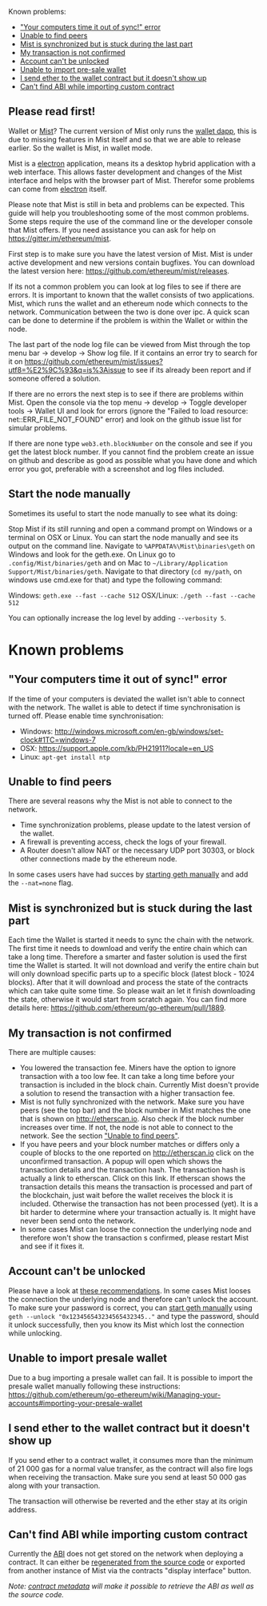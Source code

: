 Known problems:
- ["Your computers time it out of sync!" error](#your-computers-time-it-out-of-sync-error)
- [Unable to find peers](#unable-to-find-peers)
- [Mist is synchronized but is stuck during the last part](#mist-is-synchronized-but-is-stuck-during-the-last-part)
- [My transaction is not confirmed](#my-transaction-is-not-confirmed)
- [Account can't be unlocked](#account-cant-be-unlocked)
- [Unable to import pre-sale wallet](#unable-to-import-presale-wallet)
- [I send ether to the wallet contract but it doesn't show up](#i-send-ether-to-the-wallet-contract-but-it-doesnt-show-up)
- [Can't find ABI while importing custom contract](#cant-find-abi-while-importing-custom-contract)

## Please read first!

Wallet or [Mist](https://github.com/ethereum/mist)? The current version of Mist only runs the [wallet dapp](https://github.com/ethereum/meteor-dapp-wallet), this is due to missing features in Mist itself and so that we are able to release earlier. So the wallet is Mist, in wallet mode.

Mist is a [electron](https://github.com/atom/electron) application, means its a desktop hybrid application with a web interface. This allows faster development and changes of the Mist interface and helps with the browser part of Mist. Therefor some problems can come from [electron](https://github.com/atom/electron) itself.

Please note that Mist is still in beta and problems can be expected. This guide will help you troubleshooting some of the most common problems. Some steps require the use of the command line or the developer console that Mist offers. If you need assistance you can ask for help on https://gitter.im/ethereum/mist.

First step is to make sure you have the latest version of Mist. Mist is under active development and new versions contain bugfixes. You can download the latest version here: https://github.com/ethereum/mist/releases.

If its not a common problem you can look at log files to see if there are errors. It is important to known that the wallet consists of two applications. Mist, which runs the wallet and an ethereum node which connects to the network. Communication between the two is done over ipc. A quick scan can be done to determine if the problem is within the Wallet or within the node.

The last part of the node log file can be viewed from Mist through the top menu bar -> develop -> Show log file. If it contains an error try to search for it on https://github.com/ethereum/mist/issues?utf8=%E2%9C%93&q=is%3Aissue to see if its already been report and if someone offered a solution.

If there are no errors the next step is to see if there are problems within Mist. Open the console via the top menu -> develop -> Toggle developer tools -> Wallet UI and look for errors (ignore the "Failed to load resource: net::ERR_FILE_NOT_FOUND" error) and look on the github issue list for simular problems.

If there are none type `web3.eth.blockNumber` on the console and see if you get the latest block number. If you cannot find the problem create an issue on github and describe as good as possible what you have done and which error you got, preferable with a screenshot and log files included.

## Start the node manually

Sometimes its useful to start the node manually to see what its doing:

Stop Mist if its still running and open a command prompt on Windows or a terminal on OSX or Linux. You can start the node manually and see its output on the command line. Navigate to `%APPDATA%\Mist\binaries\geth` on Windows and look for the geth.exe. On Linux go to `.config/Mist/binaries/geth` and on Mac to `~/Library/Application Support/Mist/binaries/geth`. Navigate to that directory (`cd my/path`, on windows use cmd.exe for that) and type the following command:

Windows: `geth.exe --fast --cache 512`
OSX/Linux: `./geth --fast --cache 512`

You can optionally increase the log level by adding `--verbosity 5`.

# Known problems

## "Your computers time it out of sync!" error
If the time of your computers is deviated the wallet isn't able to connect with the network. The wallet is able to detect if time synchronisation is turned off. Please enable time synchronisation:
- Windows: http://windows.microsoft.com/en-gb/windows/set-clock#1TC=windows-7
- OSX: https://support.apple.com/kb/PH21911?locale=en_US
- Linux:  `apt-get install ntp`

## Unable to find peers
There are several reasons why the Mist is not able to connect to the network.
- Time synchronization problems, please update to the latest version of the wallet.
- A firewall is preventing access, check the logs of your firewall.
- A Router doesn't allow NAT or the necessary UDP port 30303, or block other connections made by the ethereum node.

In some cases users have had succes by [starting geth manually](#start-the-node-manually) and add the `--nat=none` flag. 

## Mist is synchronized but is stuck during the last part

Each time the Wallet is started it needs to sync the chain with the network. The first time it needs to download and verify the entire chain which can take a long time. Therefore a smarter and faster solution is used the first time the Wallet is started. It will not download and verify the entire chain but will only download specific parts up to a specific block (latest block - 1024 blocks). After that it will download and process the state of the contracts which can take quite some time. So please wait an let it finish downloading the state, otherwise it would start from scratch again. You can find more details here: https://github.com/ethereum/go-ethereum/pull/1889.

## My transaction is not confirmed

There are multiple causes:
- You lowered the transaction fee. Miners have the option to ignore transaction with a too low fee. It can take a long time before your transaction is included in the block chain. Currently Mist doesn't provide a solution to resend the transaction with a higher transaction fee.
- Mist is not fully synchronized with the network. Make sure you have peers (see the top bar) and the block number in Mist matches the one that is shown on http://etherscan.io. Also check if the block number increases over time. If not, the node is not able to connect to the network. See the section ["Unable to find peers"](#unable-to-find-peers).
- If you have peers and your block number matches or differs only a couple of blocks to the one reported on http://etherscan.io click on the unconfirmed transaction. A popup will open which shows the transaction details and the transaction hash. The transaction hash is actually a link to etherscan. Click on this link. If etherscan shows the transaction details this means the transaction is processed and part of the blockchain, just wait before the wallet receives the block it is included. Otherwise the transaction has not been processed (yet). It is a bit harder to determine where your transaction actually is. It might have never been send onto the network.
- In some cases Mist can loose the connection the underlying node and therefore won't show the transaction s confirmed, please restart Mist and see if it fixes it.

## Account can't be unlocked

Please have a look at [these recommendations](https://github.com/ethereum/mist/issues/669).
In some cases Mist looses the connection the underlying node and therefore can't unlock the account. To make sure your password is correct, you can [start geth manually](#start-the-node-manually) using `geth --unlock "0x123456543234565432345.."` and type the password, should it unlock successfully, then you know its Mist which lost the connection while unlocking.

## Unable to import presale wallet

Due to a bug importing a presale wallet can fail. It is possible to import the presale wallet manually following these instructions: https://github.com/ethereum/go-ethereum/wiki/Managing-your-accounts#importing-your-presale-wallet

## I send ether to the wallet contract but it doesn't show up

If you send ether to a contract wallet, it consumes more than the minimum of 21 000 gas for a normal value transfer, as the contract will also fire logs when receiving the transaction. Make sure you send at least 50 000 gas along with your transaction. 

The transaction will otherwise be reverted and the ether stay at its origin address.

## Can't find ABI while importing custom contract

Currently the [ABI](https://github.com/ethereum/wiki/wiki/Ethereum-Contract-ABI) does not get stored on the network when deploying a contract. It can either be [regenerated from the source code](https://ethereum.stackexchange.com/questions/3149/how-do-you-get-a-json-file-abi-from-a-known-contract-address) or exported from another instance of Mist via the contracts "display interface" button.

*Note: [contract metadata](https://solidity.readthedocs.io/en/develop/miscellaneous.html#contract-metadata) will make it possible to retrieve the ABI as well as the source code.*